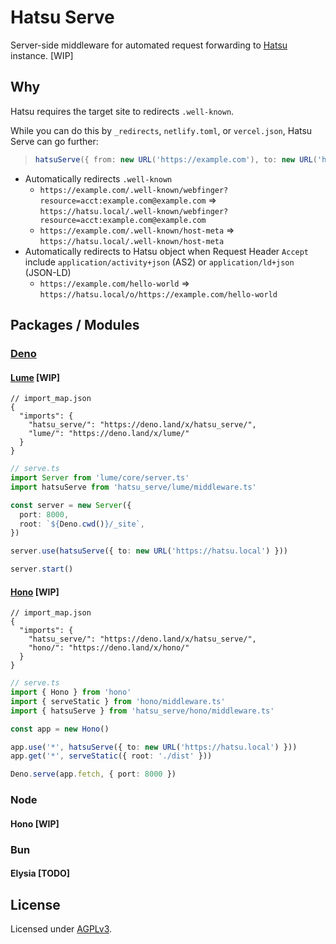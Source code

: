 # Hatsu Serve

Server-side middleware for automated request forwarding to [Hatsu](https://github.com/importantimport/hatsu) instance. [WIP]

## Why

Hatsu requires the target site to redirects `.well-known`.

While you can do this by `_redirects`, `netlify.toml`, or `vercel.json`, Hatsu Serve can go further:

> ```ts
> hatsuServe({ from: new URL('https://example.com'), to: new URL('https://hatsu.local') })
> ```

- Automatically redirects `.well-known`
  - `https://example.com/.well-known/webfinger?resource=acct:example.com@example.com` => `https://hatsu.local/.well-known/webfinger?resource=acct:example.com@example.com`
  - `https://example.com/.well-known/host-meta` => `https://hatsu.local/.well-known/host-meta`
- Automatically redirects to Hatsu object when Request Header `Accept` include `application/activity+json` (AS2) or `application/ld+json` (JSON-LD)
  - `https://example.com/hello-world` => `https://hatsu.local/o/https://example.com/hello-world`

## Packages / Modules

### [Deno](/deno/)

#### [Lume](/deno/lume/) [WIP]

```jsonc
// import_map.json
{
  "imports": {
    "hatsu_serve/": "https://deno.land/x/hatsu_serve/",
    "lume/": "https://deno.land/x/lume/"
  }
}
```

```ts
// serve.ts
import Server from 'lume/core/server.ts'
import hatsuServe from 'hatsu_serve/lume/middleware.ts'

const server = new Server({
  port: 8000,
  root: `${Deno.cwd()}/_site`,
})

server.use(hatsuServe({ to: new URL('https://hatsu.local') }))

server.start()
```

#### [Hono](/deno/hono/) [WIP]

```jsonc
// import_map.json
{
  "imports": {
    "hatsu_serve/": "https://deno.land/x/hatsu_serve/",
    "hono/": "https://deno.land/x/hono/"
  }
}
```

```ts
// serve.ts
import { Hono } from 'hono'
import { serveStatic } from 'hono/middleware.ts'
import { hatsuServe } from 'hatsu_serve/hono/middleware.ts'

const app = new Hono()

app.use('*', hatsuServe({ to: new URL('https://hatsu.local') }))
app.get('*', serveStatic({ root: './dist' }))

Deno.serve(app.fetch, { port: 8000 })
```

### Node

#### Hono [WIP]

<!-- ```ts
import { hatsuServe } from '@hatsu-serve/hono'
import { Hono } from 'hono'

const app = new Hono()

// app.get('/.well-known/*', wellKnown())
// app.use('*', hatsuServe({ to: new URL('https://hatsu.local') }))

export default app
``` -->

### Bun

#### Elysia [TODO]

## License

Licensed under [AGPLv3](/LICENSE).
